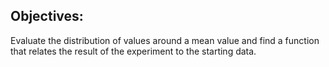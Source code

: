 ## Objectives:
Evaluate the distribution of values around a mean value and find a function that relates the result of the experiment to the starting data.

